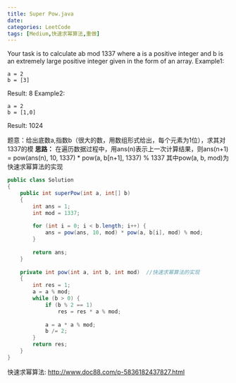 ```yaml
---
title: Super Pow.java
date: 
categories: LeetCode
tags: [Medium,快速求幂算法,重做]
---
```

Your task is to calculate ab mod 1337 where a is a positive integer and b is an extremely large positive integer given in the form of an array.
Example1:

	a = 2
	b = [3]

Result: 8
Example2:

	a = 2
	b = [1,0]

Result: 1024
<!-- more -->
题意：给出底数a,指数b（很大的数，用数组形式给出，每个元素为1位），求其对1337的模
**思路：**
在遍历数据过程中，用ans(n)表示上一次计算结果，则ans(n+1) = pow(ans(n), 10, 1337) * pow(a, b[n+1], 1337) % 1337
其中pow(a, b, mod)为快速求幂算法的实现
``` java
public class Solution  
{  
	public int superPow(int a, int[] b)  
    {  
        int ans = 1;  
        int mod = 1337;  
  
        for (int i = 0; i < b.length; i++) {  
            ans = pow(ans, 10, mod) * pow(a, b[i], mod) % mod;  
        }  
  
        return ans;  
    }  
	
    private int pow(int a, int b, int mod)  //快速求幂算法的实现
    {  
        int res = 1;  
        a = a % mod;  
        while (b > 0) {  
            if (b % 2 == 1) 
                res = res * a % mod;  
            
            a = a * a % mod;  
            b /= 2;  
        }  
        return res;  
    }  
}  
``` 
快速求幂算法:
http://www.doc88.com/p-5836182437827.html
